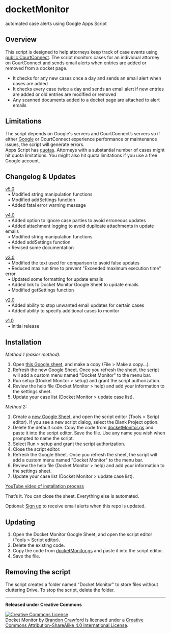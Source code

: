 docketMonitor
===========================
automated case alerts using Google Apps Script


## Overview
This script is designed to help attorneys keep track of case events using [public CourtConnect](https://caseinfo.aoc.arkansas.gov/cconnect/PROD/public/ck_public_qry_main.cp_main_idx). The script monitors cases for an individual attorney on CourtConnect and sends email alerts when entries are added or removed from a docket page.
 * It checks for any new cases once a day and sends an email alert when cases are added
 * It checks every case twice a day and sends an email alert if new entries are added or old entries are modified or removed
 * Any scanned documents added to a docket page are attached to alert emails


## Limitations
The script depends on Google's servers and CourtConnect’s servers so if either [Google](https://www.google.com/appsstatus) or CourtConnect experience performance or maintenance issues, the script will generate errors.<br> 
Apps Script has [quotas](https://developers.google.com/apps-script/guides/services/quotas). Attorneys with a substantial number of cases might hit quota limitations. You might also hit quota limitations if you use a free Google account. 


## Changelog & Updates
[v5.0](https://github.com/bcrawfo01/docketMonitor/tree/00f6407daf9b3e74f93126c273e4573a6e27b433/docketMonitor.gs)<br>
&nbsp; &bull; Modified string manipulation functions<br>
&nbsp; &bull; Modified addSettings function<br>
&nbsp; &bull; Added fatal error warning message<br>

[v4.0](https://github.com/bcrawfo01/docketMonitor/tree/8e8423975b406916d69aa18e3c4c42ea50fb511a/docketMonitor.gs)<br>
&nbsp; &bull; Added option to ignore case parties to avoid erroneous updates<br>
&nbsp; &bull; Added attachment logging to avoid duplicate attachments in update emails<br>
&nbsp; &bull; Modified string manipulation functions<br>
&nbsp; &bull; Added addSettings function<br>
&nbsp; &bull; Revised some documentation<br>

[v3.0](https://github.com/bcrawfo01/docketMonitor/tree/91dc74d95e1aaab8913cd18548b4c15e085027fe/docketMonitor.gs)<br>
&nbsp; &bull; Modified the text used for comparison to avoid false updates<br>
&nbsp; &bull; Reduced max run time to prevent "Exceeded maximum execution time" error<br>
&nbsp; &bull; Updated some formatting for update emails<br>
&nbsp; &bull; Added link to Docket Monitor Google Sheet to update emails<br>
&nbsp; &bull; Modified getSettings function<br>

[v2.0](https://github.com/bcrawfo01/docketMonitor/tree/b73b72b71555fd56000fb9ea0b4804915589875c/docketMonitor.gs)<br>
&nbsp; &bull; Added ability to stop unwanted email updates for certain cases<br>
&nbsp; &bull; Added ability to specify additional cases to monitor<br>

[v1.0](https://github.com/bcrawfo01/docketMonitor/blob/1a43ff79b9cf75b26a8d8cc7b8abc9c5ebc57e2e/docketMonitor.gs)<br>
&nbsp; &bull; Initial release


## Installation
_Method 1 (easier method):_
1. Open [this Google sheet](https://docs.google.com/spreadsheets/d/1_20QFJNNWEYpGvjbX8UjWZnuAYRCp-QE3Xc20rJJjVk/edit?usp=sharing), and make a copy (File > Make a copy...).
2. Refresh the new Google Sheet. Once you refresh the sheet, the script will add a custom menu named "Docket Monitor" to the menu bar.
3. Run setup (Docket Monitor > setup) and grant the script authorization.
4. Review the help file (Docket Monitor > help) and add your information to the settings sheet.
5. Update your case list (Docket Monitor > update case list).

_Method 2:_
1. Create a [new Google Sheet](http://spreadsheets.google.com/ccc?new), and open the script editor (Tools > Script editor). If you see a new script dialog, select the Blank Project option.
2. Delete the default code. Copy the code from [docketMonitor.gs](https://raw.githubusercontent.com/bcrawfo01/docketMonitor/master/docketMonitor.gs) and paste it into the script editor. Save the file. Use any name you wish when prompted to name the script.
3. Select Run > setup and grant the script authorization.
4. Close the script editor.
5. Refresh the Google Sheet. Once you refresh the sheet, the script will add a custom menu named "Docket Monitor" to the menu bar.
6. Review the help file (Docket Monitor > help) and add your information to the settings sheet.
7. Update your case list (Docket Monitor > update case list).


[YouTube video of installation process](https://youtu.be/Pf-myw_do9w)


That’s it. You can close the sheet. Everything else is automated.


Optional: [Sign up](http://github-file-watcher.com/?repository=bcrawfo01/docketMonitor&glob=*) to receive email alerts when this repo is updated.


## Updating
1. Open the Docket Monitor Google Sheet, and open the script editor (Tools > Script editor).
2. Delete the existing code.
3. Copy the code from [docketMonitor.gs](https://raw.githubusercontent.com/bcrawfo01/docketMonitor/master/docketMonitor.gs) and paste it into the script editor.
4. Save the file.


## Removing the script
The script creates a folder named "Docket Monitor" to store files without cluttering Drive. To stop the script, delete the folder. 


***
**Released under Creative Commons**

[![Creative Commons License](https://i.creativecommons.org/l/by-sa/4.0/88x31.png)](http://creativecommons.org/licenses/by-sa/4.0/)  
<span xmlns:dct="http://purl.org/dc/terms/" property="dct:title">Docket Monitor</span> by [Brandon Crawford](https://www.dynamicpractices.com/) is licensed under a [Creative Commons Attribution-ShareAlike 4.0 International License](http://creativecommons.org/licenses/by-sa/4.0/).
